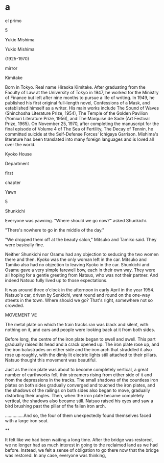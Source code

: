 a
=

el primo


5

Yukio Mishima

Yukio Mishima

(1925-1970)

mirror

Kimitake

Born in Tokyo. Real name Hiraoka Kimitake. After graduating from the Faculty of Law at the University of Tokyo in 1947, he worked for the Ministry of Finance but left after nine months to pursue a life of writing. In 1949, he published his first original full-length novel, Confessions of a Mask, and established himself as a writer. His main works include The Sound of Waves (Shinchosha Literature Prize, 1954), The Temple of the Golden Pavilion (Yomiuri Literature Prize, 1956), and The Marquise de Sade (Art Festival Prize, 1965). On November 25, 1970, after completing the manuscript for the final episode of Volume 4 of The Sea of ​​Fertility, The Decay of Tennin, he committed suicide at the Self-Defense Forces' Ichigaya Garrison. Mishima's literature has been translated into many foreign languages ​​and is loved all over the world.




Kyoko House 

Department

first

chapter

Yawn

5

Shunkichi

Everyone was yawning. "Where should we go now?" asked Shunkichi.

"There's nowhere to go in the middle of the day."

"We dropped them off at the beauty salon," Mitsuko and Tamiko said. They were basically fine.

Neither Shunkichi nor Osamu had any objection to seducing the two women there and then. Kyoko was the only woman left in the car. Mitsuko and Tamiko also had no objection to leaving Kyoko in the car. Shunkichi and Osamu gave a very simple farewell bow, each in their own way. They were all hoping for a gentle greeting from Natsuo, who was not their partner. And indeed Natsuo fully lived up to those expectations.

It was around three o'clock in the afternoon in early April in the year 1954. Natsuo's car, driven by Senkichi, went round and round on the one-way streets in the town. Where should we go? That's right, somewhere not so crowded.

MOVEMENT VE

The metal plate on which the train tracks ran was black and silent, with nothing on it, and cars and people were looking back at it from both sides.

Before long, the centre of the iron plate began to swell and swell. This part gradually raised its head and a crack opened up. The iron plate rose up, and the iron balustrades on either side and the iron arch that straddled it also rose up roughly, with the dimly lit electric lights still attached to their pillars. Natsuo thought this movement was beautiful.

Just as the iron plate was about to become completely vertical, a great number of earthworks fell, thin streamers rising from either side of it and from the depressions in the tracks. The small shadows of the countless iron plates on both sides gradually converged and touched the iron plates, and the shadows of the railings on both sides also began to move, gradually distorting their angles. Then, when the iron plate became completely vertical, the shadows also became still. Natsuo raised his eyes and saw a bird brushing past the pillar of the fallen iron arch.

……………And so, the four of them unexpectedly found themselves faced with a large iron seat.

**

It felt like we had been waiting a long time. After the bridge was restored, we no longer had as much interest in going to the reclaimed land as we had before. Instead, we felt a sense of obligation to go there now that the bridge was restored. In any case, everyone was thinking,

